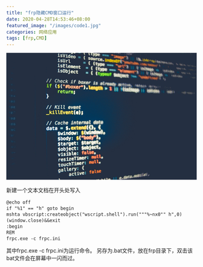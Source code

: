 ```yaml
---
title: "frp隐藏CMD窗口运行"
date: 2020-04-28T14:53:46+08:00
featured_image: "/images/code1.jpg"
categories: 网络应用
tags: [frp,CMD]
---
```


![code1](/images/code1.jpg)

新建一个文本文档在开头处写入

```
@echo off
if "%1" == "h" goto begin
mshta vbscript:createobject("wscript.shell").run("""%~nx0"" h",0)(window.close)&&exit
:begin
REM
frpc.exe -c frpc.ini
```
其中frpc.exe -c frpc.ini为运行命令。
另存为.bat文件，放在frp目录下，双击该bat文件会在屏幕中一闪而过。